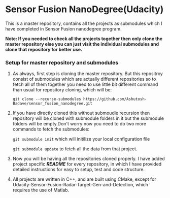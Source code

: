 # Sensor Fusion NanoDegree(Udacity) #

This is a master repository, contains all the projects as submodules which I have completed in Sensor Fusion nanodegree 
program.

**Note: If you needed to check all the projects together then only clone the master repository else you can just visit 
the individual submodules and clone that repository for better use.**

### Setup for master repository and submodules ###
1. As always, first step is cloning the master repository. But this repositroy consist of submodules which are 
actually different repositories so to fetch all of them together you need to use little bit different command 
than usual for repository cloning, which will be:

    `git clone --recurse-submodules https://github.com/Ashutosh-Badave/sensor_fusion_nanodegree.git`

2. If you have directly cloned this without submoudle recursion then repository will be cloned with submodule folders 
in it but the submodule folders will be empty.Don't worry now you need to do two more commands to fetch the submodules:
    
    `git submodule init` which will initilize your local configuration file
    
    `git submodule update` to fetch all the data from that project. 

3. Now you will be having all the repositories cloned properly. I have added project specific **_README_** for every 
repository, in which I have provided detailed instructions for easy to setup, test and code structure.

4. All projects are written in C++, and are built using CMake, except for Udacity-Sensor-Fusion-Radar-Target-Gen-and-Detection,
 which requires the use of Matlab.
 

